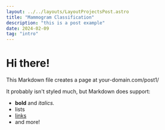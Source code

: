 ```yaml
---
layout: ../../layouts/LayoutProjectsPost.astro
title: "Mammogram Classification"
description: "this is a post example"
date: 2024-02-09
tag: "intro"
---
```


# Hi there!

This Markdown file creates a page at your-domain.com/post1/

It probably isn't styled much, but Markdown does support:

- **bold** and _italics._
- lists
- [links](https://astro.build)
- and more!
